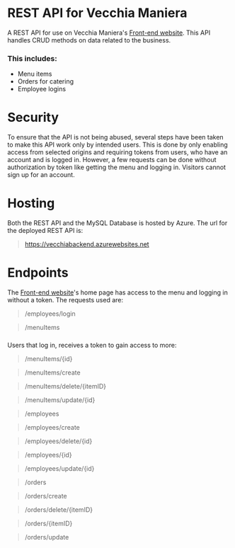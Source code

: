 # REST API for Vecchia Maniera
A REST API for use on Vecchia Maniera's [Front-end website](https://vecchia-78929.web.app/). This API handles CRUD methods on data related to the business. 
### This includes:

* Menu items
* Orders for catering
* Employee logins

# Security
To ensure that the API is not being abused, several steps have been taken to make this API work only by intended users.
This is done by only enabling access from selected origins and requiring tokens from users, who have an account and is logged in.
However, a few requests can be done without authorization by token like getting the menu and logging in. 
Visitors cannot sign up for an account.

# Hosting
Both the REST API and the MySQL Database is hosted by Azure. The url for the deployed REST API is:
>https://vecchiabackend.azurewebsites.net


# Endpoints
The [Front-end website](https://vecchia-78929.web.app/)'s home page has access to the menu and logging in without a token. The requests used are:
> /employees/login

> /menuItems
###
Users that log in, receives a token to gain access to more:
> /menuItems/{id}

> /menuItems/create

> /menuItems/delete/{itemID}

> /menuItems/update/{id}

> /employees

> /employees/create

> /employees/delete/{id}

> /employees/{id}

> /employees/update/{id}

> /orders

> /orders/create

> /orders/delete/{itemID}

> /orders/{itemID}

> /orders/update


